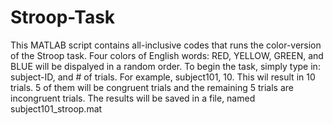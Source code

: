 # Stroop-Task

This MATLAB script contains all-inclusive codes that runs the color-version of the Stroop task.
Four colors of English words: RED, YELLOW, GREEN, and BLUE will be dispalyed in a random order.
To begin the task, simply type in: subject-ID, and # of trials. 
For example, subject101, 10. This wil result in 10 trials. 5 of them will be congruent trials and the remaining 5 trials are incongruent trials.
The results will be saved in a file, named subject101_stroop.mat

